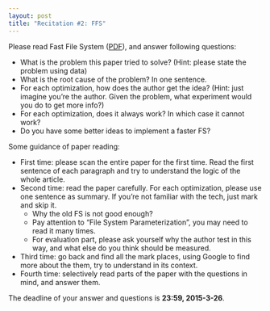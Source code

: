 ```yaml
---
layout: post
title: "Recitation #2: FFS"
---
```


Please read Fast File System ([PDF](http://ipads.se.sjtu.edu.cn/courses/cse/2013/Schedule_files/A%20Fast%20File%20System%20for%20UNIX-1.pdf)), and answer following questions:

- What is the problem this paper tried to solve? (Hint: please state the problem using data)
- What is the root cause of the problem? In one sentence.
- For each optimization, how does the author get the idea? (Hint: just imagine you’re the author. Given the problem, what experiment would you do to get more info?)
- For each optimization, does it always work? In which case it cannot work?
- Do you have some better ideas to implement a faster FS?

Some guidance of paper reading:

- First time: please scan the entire paper for the first time. Read the first sentence of each paragraph and try to understand the logic of the whole article.
- Second time: read the paper carefully. For each optimization, please use one sentence as summary. If you’re not familiar with the tech, just mark and skip it.
  - Why the old FS is not good enough?
  - Pay attention to “File System Parameterization”, you may need to read it many times.
  - For evaluation part, please ask yourself why the author test in this way, and what else do you think should be measured.
- Third time: go back and find all the mark places, using Google to find more about the them, try to understand in its context.
- Fourth time: selectively read parts of the paper with the questions in mind, and answer them.

The deadline of your answer and questions is **23:59, 2015-3-26**.